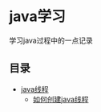 # java学习
学习java过程中的一点记录
## 目录
- [java线程](https://github.com/andyChenAn/java-study/tree/master/thread/README.md)
  - [如何创建java线程](https://github.com/andyChenAn/java-study/tree/master/thread/createThread/createThread.md)
